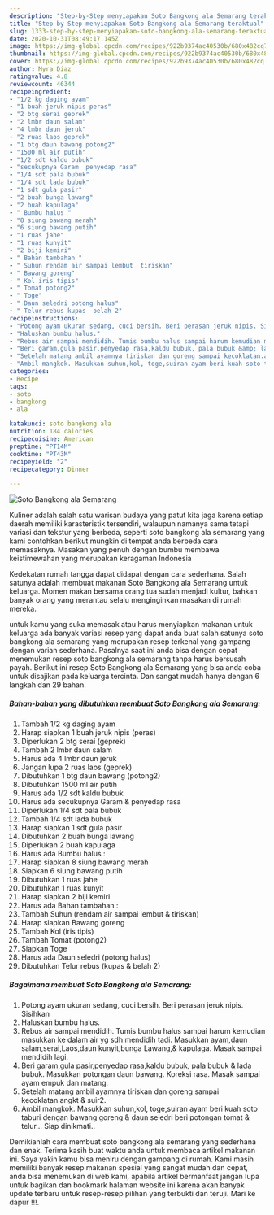 ```yaml
---
description: "Step-by-Step menyiapakan Soto Bangkong ala Semarang teraktual"
title: "Step-by-Step menyiapakan Soto Bangkong ala Semarang teraktual"
slug: 1333-step-by-step-menyiapakan-soto-bangkong-ala-semarang-teraktual
date: 2020-10-31T08:49:17.145Z
image: https://img-global.cpcdn.com/recipes/922b9374ac40530b/680x482cq70/soto-bangkong-ala-semarang-foto-resep-utama.jpg
thumbnail: https://img-global.cpcdn.com/recipes/922b9374ac40530b/680x482cq70/soto-bangkong-ala-semarang-foto-resep-utama.jpg
cover: https://img-global.cpcdn.com/recipes/922b9374ac40530b/680x482cq70/soto-bangkong-ala-semarang-foto-resep-utama.jpg
author: Myra Diaz
ratingvalue: 4.8
reviewcount: 46344
recipeingredient:
- "1/2 kg daging ayam"
- "1 buah jeruk nipis peras"
- "2 btg serai geprek"
- "2 lmbr daun salam"
- "4 lmbr daun jeruk"
- "2 ruas laos geprek"
- "1 btg daun bawang potong2"
- "1500 ml air putih"
- "1/2 sdt kaldu bubuk"
- "secukupnya Garam  penyedap rasa"
- "1/4 sdt pala bubuk"
- "1/4 sdt lada bubuk"
- "1 sdt gula pasir"
- "2 buah bunga lawang"
- "2 buah kapulaga"
- " Bumbu halus "
- "8 siung bawang merah"
- "6 siung bawang putih"
- "1 ruas jahe"
- "1 ruas kunyit"
- "2 biji kemiri"
- " Bahan tambahan "
- " Suhun rendam air sampai lembut  tiriskan"
- " Bawang goreng"
- " Kol iris tipis"
- " Tomat potong2"
- " Toge"
- " Daun seledri potong halus"
- " Telur rebus kupas  belah 2"
recipeinstructions:
- "Potong ayam ukuran sedang, cuci bersih. Beri perasan jeruk nipis. Sisihkan"
- "Haluskan bumbu halus."
- "Rebus air sampai mendidih. Tumis bumbu halus sampai harum kemudian masukkan ke dalam air yg sdh mendidih tadi. Masukkan ayam,daun salam,serai,Laos,daun kunyit,bunga Lawang,&amp; kapulaga. Masak sampai mendidih lagi."
- "Beri garam,gula pasir,penyedap rasa,kaldu bubuk, pala bubuk &amp; lada bubuk. Masukkan potongan daun bawang. Koreksi rasa. Masak sampai ayam empuk dan matang."
- "Setelah matang ambil ayamnya tiriskan dan goreng sampai kecoklatan.angkt &amp; suir2."
- "Ambil mangkok. Masukkan suhun,kol, toge,suiran ayam beri kuah soto taburi dengan bawang goreng &amp; daun seledri beri potongan tomat &amp; telur... Siap dinikmati.."
categories:
- Recipe
tags:
- soto
- bangkong
- ala

katakunci: soto bangkong ala 
nutrition: 184 calories
recipecuisine: American
preptime: "PT14M"
cooktime: "PT43M"
recipeyield: "2"
recipecategory: Dinner

---
```



![Soto Bangkong ala Semarang](https://img-global.cpcdn.com/recipes/922b9374ac40530b/680x482cq70/soto-bangkong-ala-semarang-foto-resep-utama.jpg)

Kuliner adalah salah satu warisan budaya yang patut kita jaga karena setiap daerah memiliki karasteristik tersendiri, walaupun namanya sama tetapi variasi dan tekstur yang berbeda, seperti soto bangkong ala semarang yang kami contohkan berikut mungkin di tempat anda berbeda cara memasaknya. Masakan yang penuh dengan bumbu membawa keistimewahan yang merupakan keragaman Indonesia



Kedekatan rumah tangga dapat didapat dengan cara sederhana. Salah satunya adalah membuat makanan Soto Bangkong ala Semarang untuk keluarga. Momen makan bersama orang tua sudah menjadi kultur, bahkan banyak orang yang merantau selalu menginginkan masakan di rumah mereka.

untuk kamu yang suka memasak atau harus menyiapkan makanan untuk keluarga ada banyak variasi resep yang dapat anda buat salah satunya soto bangkong ala semarang yang merupakan resep terkenal yang gampang dengan varian sederhana. Pasalnya saat ini anda bisa dengan cepat menemukan resep soto bangkong ala semarang tanpa harus bersusah payah.
Berikut ini resep Soto Bangkong ala Semarang yang bisa anda coba untuk disajikan pada keluarga tercinta. Dan sangat mudah hanya dengan 6 langkah dan 29 bahan.


<!--inarticleads1-->

##### Bahan-bahan yang dibutuhkan membuat Soto Bangkong ala Semarang:

1. Tambah 1/2 kg daging ayam
1. Harap siapkan 1 buah jeruk nipis (peras)
1. Diperlukan 2 btg serai (geprek)
1. Tambah 2 lmbr daun salam
1. Harus ada 4 lmbr daun jeruk
1. Jangan lupa 2 ruas laos (geprek)
1. Dibutuhkan 1 btg daun bawang (potong2)
1. Dibutuhkan 1500 ml air putih
1. Harus ada 1/2 sdt kaldu bubuk
1. Harus ada secukupnya Garam &amp; penyedap rasa
1. Diperlukan 1/4 sdt pala bubuk
1. Tambah 1/4 sdt lada bubuk
1. Harap siapkan 1 sdt gula pasir
1. Dibutuhkan 2 buah bunga lawang
1. Diperlukan 2 buah kapulaga
1. Harus ada  Bumbu halus :
1. Harap siapkan 8 siung bawang merah
1. Siapkan 6 siung bawang putih
1. Dibutuhkan 1 ruas jahe
1. Dibutuhkan 1 ruas kunyit
1. Harap siapkan 2 biji kemiri
1. Harus ada  Bahan tambahan :
1. Tambah  Suhun (rendam air sampai lembut &amp; tiriskan)
1. Harap siapkan  Bawang goreng
1. Tambah  Kol (iris tipis)
1. Tambah  Tomat (potong2)
1. Siapkan  Toge
1. Harus ada  Daun seledri (potong halus)
1. Dibutuhkan  Telur rebus (kupas &amp; belah 2)




<!--inarticleads2-->

##### Bagaimana membuat  Soto Bangkong ala Semarang:

1. Potong ayam ukuran sedang, cuci bersih. Beri perasan jeruk nipis. Sisihkan
1. Haluskan bumbu halus.
1. Rebus air sampai mendidih. Tumis bumbu halus sampai harum kemudian masukkan ke dalam air yg sdh mendidih tadi. Masukkan ayam,daun salam,serai,Laos,daun kunyit,bunga Lawang,&amp; kapulaga. Masak sampai mendidih lagi.
1. Beri garam,gula pasir,penyedap rasa,kaldu bubuk, pala bubuk &amp; lada bubuk. Masukkan potongan daun bawang. Koreksi rasa. Masak sampai ayam empuk dan matang.
1. Setelah matang ambil ayamnya tiriskan dan goreng sampai kecoklatan.angkt &amp; suir2.
1. Ambil mangkok. Masukkan suhun,kol, toge,suiran ayam beri kuah soto taburi dengan bawang goreng &amp; daun seledri beri potongan tomat &amp; telur... Siap dinikmati..




Demikianlah cara membuat soto bangkong ala semarang yang sederhana dan enak. Terima kasih buat waktu anda untuk membaca artikel makanan ini. Saya yakin kamu bisa meniru dengan gampang di rumah. Kami masih memiliki banyak resep makanan spesial yang sangat mudah dan cepat, anda bisa menemukan di web kami, apabila artikel bermanfaat jangan lupa untuk bagikan dan bookmark halaman website ini karena akan banyak update terbaru untuk resep-resep pilihan yang terbukti dan teruji. Mari ke dapur !!!. 
